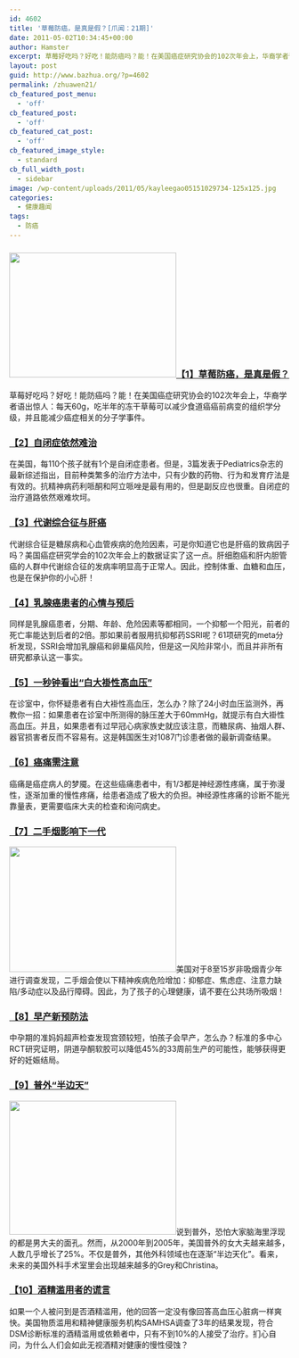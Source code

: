 ```yaml
---
id: 4602
title: '草莓防癌，是真是假？[爪闻：21期]'
date: 2011-05-02T10:34:45+00:00
author: Hamster
excerpt: 草莓好吃吗？好吃！能防癌吗？能！在美国癌症研究协会的102次年会上，华裔学者语出惊人：每天60g，吃半年的冻干草莓可以减少食道癌癌前病变的组织学分级，并且能减少癌症相关的分子学事件。
layout: post
guid: http://www.bazhua.org/?p=4602
permalink: /zhuawen21/
cb_featured_post_menu:
  - 'off'
cb_featured_post:
  - 'off'
cb_featured_cat_post:
  - 'off'
cb_featured_image_style:
  - standard
cb_full_width_post:
  - sidebar
image: /wp-content/uploads/2011/05/kayleegao05151029734-125x125.jpg
categories:
  - 健康趣闻
tags:
  - 防癌
---
```

### [<img class="alignleft size-medium wp-image-4613" title="kayleegao05151029734" src="/wp-content/uploads/2011/05/kayleegao05151029734-300x224.jpg" alt="" width="300" height="224" srcset="/wp-content/uploads/2011/05/kayleegao05151029734-300x224.jpg 300w, /wp-content/uploads/2011/05/kayleegao05151029734-150x112.jpg 150w, /wp-content/uploads/2011/05/kayleegao05151029734-80x60.jpg 80w, /wp-content/uploads/2011/05/kayleegao05151029734.jpg 515w" sizes="(max-width: 300px) 100vw, 300px" />](/wp-content/uploads/2011/05/kayleegao05151029734.jpg)[【1】草莓防癌，是真是假？](http://www.medscape.com/viewarticle/740515?sssdmh=dm1.678814&src=nldne)

草莓好吃吗？好吃！能防癌吗？能！在美国癌症研究协会的102次年会上，华裔学者语出惊人：每天60g，吃半年的冻干草莓可以减少食道癌癌前病变的组织学分级，并且能减少癌症相关的分子学事件。

### [【2】自闭症依然难治](http://www.medscape.com/viewarticle/740323?sssdmh=dm1.678363&src=nldne)

在美国，每110个孩子就有1个是自闭症患者。但是，3篇发表于Pediatrics杂志的最新综述指出，目前种类繁多的治疗方法中，只有少数的药物、行为和发育疗法是有效的。抗精神病药利哌酮和阿立哌唑是最有用的，但是副反应也很重。自闭症的治疗道路依然艰难坎坷。

### [【3】代谢综合征与肝癌](http://www.medscape.com/viewarticle/740240?sssdmh=dm1.678363&src=nldne)

代谢综合征是糖尿病和心血管疾病的危险因素，可是你知道它也是肝癌的致病因子吗？美国癌症研究学会的102次年会上的数据证实了这一点。肝细胞癌和肝内胆管癌的人群中代谢综合征的发病率明显高于正常人。因此，控制体重、血糖和血压，也是在保护你的小心肝！

### [【4】乳腺癌患者的心情与预后](http://www.medscape.com/viewarticle/740875?sssdmh=dm1.680564&src=nldne)

同样是乳腺癌患者，分期、年龄、危险因素等都相同，一个抑郁一个阳光，前者的死亡率能达到后者的2倍。那如果前者服用抗抑郁药SSRI呢？61项研究的meta分析发现，SSRI会增加乳腺癌和卵巢癌风险，但是这一风险非常小，而且并非所有研究都承认这一事实。

### [【5】一秒钟看出“白大褂性高血压”](http://www.medscape.com/viewarticle/740845?sssdmh=dm1.680564&src=nldne)

在诊室中，你怀疑患者有白大褂性高血压，怎么办？除了24小时血压监测外，再教你一招：如果患者在诊室中所测得的脉压差大于60mmHg，就提示有白大褂性高血压。并且，如果患者有过早冠心病家族史就应该注意，而糖尿病、抽烟人群、器官损害者反而不容易有。这是韩国医生对1087门诊患者做的最新调查结果。

### [【6】癌痛需注意](http://www.medscape.com/viewarticle/740780?sssdmh=dm1.680294&src=nldne)

癌痛是癌症病人的梦魇。在这些癌痛患者中，有1/3都是神经源性疼痛，属于弥漫性，逐渐加重的慢性疼痛，给患者造成了极大的负担。神经源性疼痛的诊断不能光靠量表，更需要临床大夫的检查和询问病史。

### [【7】二手烟影响下一代](http://www.medscape.com/viewarticle/740701?sssdmh=dm1.680063&src=nldne)

[<img class="alignright size-medium wp-image-4615" title="05300000894170127615217340830" src="/wp-content/uploads/2011/05/05300000894170127615217340830-300x225.jpg" alt="" width="300" height="225" srcset="/wp-content/uploads/2011/05/05300000894170127615217340830-300x225.jpg 300w, /wp-content/uploads/2011/05/05300000894170127615217340830-150x112.jpg 150w, /wp-content/uploads/2011/05/05300000894170127615217340830-80x60.jpg 80w, /wp-content/uploads/2011/05/05300000894170127615217340830.jpg 500w" sizes="(max-width: 300px) 100vw, 300px" />](/wp-content/uploads/2011/05/05300000894170127615217340830.jpg)美国对于8至15岁非吸烟青少年进行调查发现，二手烟会使以下精神疾病危险增加：抑郁症、焦虑症、注意力缺陷/多动症以及品行障碍。因此，为了孩子的心理健康，请不要在公共场所吸烟！

### [【8】早产新预防法](http://www.medscape.com/viewarticle/740734?sssdmh=dm1.680063&src=nldne)

中孕期的准妈妈超声检查发现宫颈较短，怕孩子会早产，怎么办？标准的多中心RCT研究证明，阴道孕酮软胶可以降低45%的33周前生产的可能性，能够获得更好的妊娠结局。

### [【9】普外“半边天”](http://www.medscape.com/viewarticle/740445?src=mp&spon=25)

[<img class="alignleft size-medium wp-image-4616" title="50bee344b7a78e158694737c" src="/wp-content/uploads/2011/05/50bee344b7a78e158694737c-300x240.jpg" alt="" width="300" height="240" srcset="/wp-content/uploads/2011/05/50bee344b7a78e158694737c-300x240.jpg 300w, /wp-content/uploads/2011/05/50bee344b7a78e158694737c-150x120.jpg 150w, /wp-content/uploads/2011/05/50bee344b7a78e158694737c-1024x819.jpg 1024w, /wp-content/uploads/2011/05/50bee344b7a78e158694737c.jpg 1280w" sizes="(max-width: 300px) 100vw, 300px" />](/wp-content/uploads/2011/05/50bee344b7a78e158694737c.jpg)说到普外，恐怕大家脑海里浮现的都是男大夫的面孔。然而，从2000年到2005年，美国普外的女大夫越来越多，人数几乎增长了25%。不仅是普外，其他外科领域也在逐渐“半边天化”。看来，未来的美国外科手术室里会出现越来越多的Grey和Christina。

### [【10】酒精滥用者的谎言](http://www.medscape.com/viewarticle/740945?sssdmh=dm1.681286&src=nldne)

如果一个人被问到是否酒精滥用，他的回答一定没有像回答高血压心脏病一样爽快。美国物质滥用和精神健康服务机构SAMHSA调查了3年的结果发现，符合DSM诊断标准的酒精滥用或依赖者中，只有不到10%的人接受了治疗。扪心自问，为什么人们会如此无视酒精对健康的慢性侵蚀？
